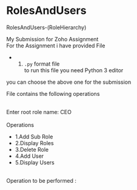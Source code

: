 # RolesAndUsers
RolesAndUsers-(RoleHierarchy)

My Submission for Zoho Assignment<br />
For the Assignment i have provided File<br /> 
- 1. `.py` format file<br />
to run this file you need Python 3 editor

you can choose the above one for the submission<br />

File contains the following operations<br />
<br />

Enter root role name: CEO<br />
<br />
Operations<br />
* 1.Add Sub Role<br />
* 2.Display Roles<br />
* 3.Delete Role<br />
* 4.Add User<br />
* 5.Display Users<br />
<br />
Operation to be performed :<br />
